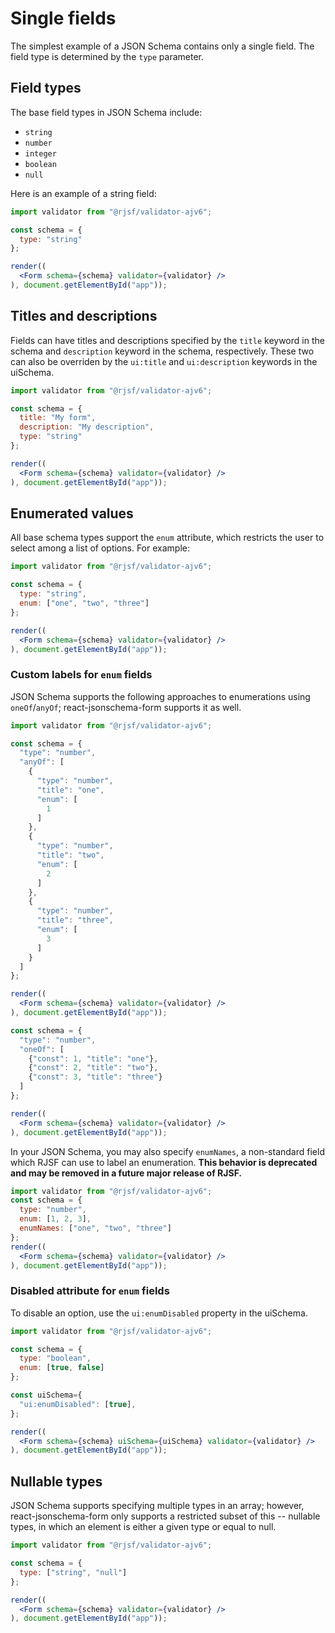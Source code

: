 # Single fields

The simplest example of a JSON Schema contains only a single field. The field type is determined by the `type` parameter.

## Field types

The base field types in JSON Schema include:

- `string`
- `number`
- `integer`
- `boolean`
- `null`

Here is an example of a string field:

```jsx
import validator from "@rjsf/validator-ajv6";

const schema = {
  type: "string"
};

render((
  <Form schema={schema} validator={validator} />
), document.getElementById("app"));
```

## Titles and descriptions

Fields can have titles and descriptions specified by the `title` keyword in the schema and `description` keyword in the schema, respectively. These two can also be overriden by the `ui:title` and `ui:description` keywords in the uiSchema.

```jsx
import validator from "@rjsf/validator-ajv6";

const schema = {
  title: "My form",
  description: "My description",
  type: "string"
};

render((
  <Form schema={schema} validator={validator} />
), document.getElementById("app"));
```

## Enumerated values

All base schema types support the `enum` attribute, which restricts the user to select among a list of options. For example:

```jsx
import validator from "@rjsf/validator-ajv6";

const schema = {
  type: "string",
  enum: ["one", "two", "three"]
};

render((
  <Form schema={schema} validator={validator} />
), document.getElementById("app"));
```

### Custom labels for `enum` fields

JSON Schema supports the following approaches to enumerations using `oneOf`/`anyOf`; react-jsonschema-form supports it as well.

```jsx
import validator from "@rjsf/validator-ajv6";

const schema = {
  "type": "number",
  "anyOf": [
    {
      "type": "number",
      "title": "one",
      "enum": [
        1
      ]
    },
    {
      "type": "number",
      "title": "two",
      "enum": [
        2
      ]
    },
    {
      "type": "number",
      "title": "three",
      "enum": [
        3
      ]
    }
  ]
};

render((
  <Form schema={schema} validator={validator} />
), document.getElementById("app"));
```

```jsx
const schema = {
  "type": "number",
  "oneOf": [
    {"const": 1, "title": "one"},
    {"const": 2, "title": "two"},
    {"const": 3, "title": "three"}
  ]
};

render((
  <Form schema={schema} validator={validator} />
), document.getElementById("app"));
```

In your JSON Schema, you may also specify `enumNames`, a non-standard field which RJSF can use to label an enumeration. **This behavior is deprecated and may be removed in a future major release of RJSF.**

```jsx
import validator from "@rjsf/validator-ajv6";
const schema = {
  type: "number",
  enum: [1, 2, 3],
  enumNames: ["one", "two", "three"]
};
render((
  <Form schema={schema} validator={validator} />
), document.getElementById("app"));
```

### Disabled attribute for `enum` fields

To disable an option, use the `ui:enumDisabled` property in the uiSchema.

```jsx
import validator from "@rjsf/validator-ajv6";

const schema = {
  type: "boolean",
  enum: [true, false]
};

const uiSchema={
  "ui:enumDisabled": [true],
};

render((
  <Form schema={schema} uiSchema={uiSchema} validator={validator} />
), document.getElementById("app"));
```


## Nullable types

JSON Schema supports specifying multiple types in an array; however, react-jsonschema-form only supports a restricted subset of this -- nullable types, in which an element is either a given type or equal to null.

```jsx
import validator from "@rjsf/validator-ajv6";

const schema = {
  type: ["string", "null"]
};

render((
  <Form schema={schema} validator={validator} />
), document.getElementById("app"));
```
